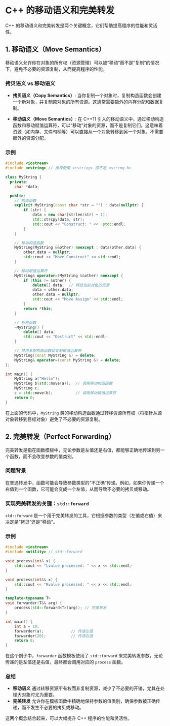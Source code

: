 
# C++ 的移动语义和完美转发

C++ 的移动语义和完美转发是两个关键概念，它们帮助提高程序的性能和灵活性。

## 1. 移动语义（Move Semantics）
移动语义允许你在对象的所有权（资源管理）可以被“移动”而不是“复制”的情况下，避免不必要的资源复制，从而提高程序的性能。

### 拷贝语义 vs 移动语义

- **拷贝语义（Copy Semantics）**: 当你复制一个对象时，复制构造函数会创建一个新对象，并复制原对象的所有资源。这通常需要额外的内存分配和数据复制。

- **移动语义（Move Semantics）**: 在 C++11 引入的移动语义中，通过移动构造函数和移动赋值运算符，可以“移动”对象的资源，而不是复制它们。这意味着资源（如内存、文件句柄等）可以直接从一个对象转移到另一个对象，不需要额外的资源分配。

### 示例

```cpp
#include <iostream>
#include <cstring> // 推荐使用 <cstring> 而不是 <string.h>

class MyString {
  private:
    char *data;

  public:
    // 构造函数
    explicit MyString(const char *str = "") : data(nullptr) {
        if (str) {
            data = new char[strlen(str) + 1];
            std::strcpy(data, str);
            std::cout << "Construct: " <<  std::endl;
        }
    }

    // 移动构造函数
    MyString(MyString &&other) noexcept : data(other.data) {
        other.data = nullptr;
        std::cout << "Move Construct" << std::endl;
    }

    // 移动赋值运算符
    MyString& operator=(MyString &&other) noexcept {
        if (this != &other) {
            delete[] data;  // 释放当前对象的资源
            data = other.data;
            other.data = nullptr;
            std::cout << "Move Assign" << std::endl;
        }
        return *this;
    }

    // 析构函数
    ~MyString() {
        delete[] data;
        std::cout << "Destruct" << std::endl;
    }

    // 禁用复制构造函数和复制赋值运算符
    MyString(const MyString &) = delete;
    MyString& operator=(const MyString &) = delete;
};

int main() {
    MyString a("Hello");
    MyString b(std::move(a));  // 调用移动构造函数
    MyString c;
    c = std::move(b);          // 调用移动赋值运算符
    return 0;
}

```

在上面的代码中，`MyString` 类的移动构造函数通过转移资源所有权（将指针从源对象转移到目标对象）避免了不必要的资源复制。

## 2. 完美转发（Perfect Forwarding）
完美转发是指在函数模板中，无论参数是左值还是右值，都能够正确地传递到另一个函数，而不会改变参数的值类别。

### 问题背景
在普通转发中，函数可能会导致参数类型的“不正确”传递。例如，如果你传递一个右值到一个函数，它可能会变成一个左值，从而导致不必要的拷贝或移动。

### 实现完美转发的关键：`std::forward`
`std::forward` 是一个用于完美转发的工具，它根据参数的类型（左值或右值）来决定是“拷贝”还是“移动”。

### 示例

```cpp
#include <iostream>
#include <utility> // std::forward

void process(int& x) {
    std::cout << "Lvalue processed: " << x << std::endl;
}

void process(int&& x) {
    std::cout << "Rvalue processed: " << x << std::endl;
}

template<typename T>
void forwarder(T&& arg) {
    process(std::forward<T>(arg)); // 完美转发
}

int main() {
    int a = 10;
    forwarder(a);            // 传递左值
    forwarder(20);           // 传递右值
    return 0;
}
```

在这个例子中，`forwarder` 函数模板使用了 `std::forward` 来完美转发参数，无论传递的是左值还是右值，最终都会调用对应的 `process` 函数。

### 总结
- **移动语义** 通过转移资源所有权而非复制资源，减少了不必要的开销，尤其在处理大对象时尤为重要。
- **完美转发** 允许你在模板函数中精确地保持参数的值类别，确保参数被正确传递，而不发生不必要的拷贝或移动。

这两个概念结合起来，可以大幅提升 C++ 程序的性能和灵活性。
